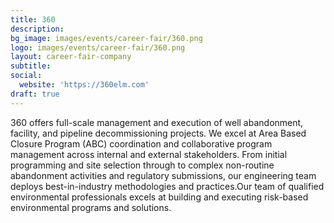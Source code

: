 ```yaml
---
title: 360
description: 
bg_image: images/events/career-fair/360.png
logo: images/events/career-fair/360.png
layout: career-fair-company
subtitle: 
social:
  website: 'https://360elm.com'
draft: true
---
```

360 offers full-scale management and execution of well abandonment, facility, and pipeline decommissioning projects. We excel at Area Based Closure Program (ABC) coordination and collaborative program management across internal and external stakeholders. From initial programming and site selection through to complex non-routine abandonment activities and regulatory submissions, our engineering team deploys best-in-industry methodologies and practices.Our team of qualified environmental professionals excels at building and executing risk-based environmental programs and solutions.